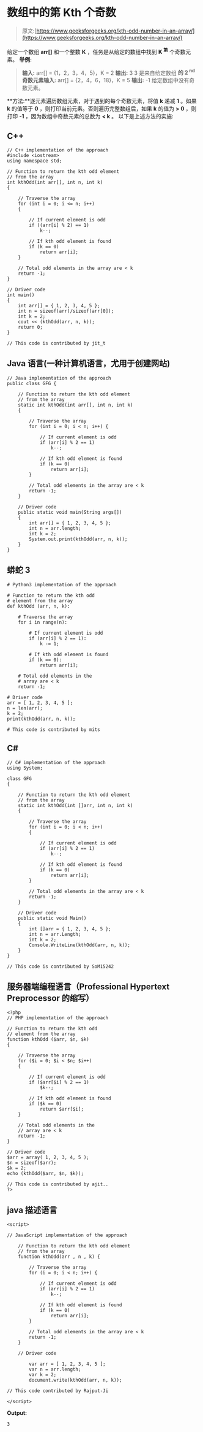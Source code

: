 # 数组中的第 Kth 个奇数

> 原文:[https://www.geeksforgeeks.org/kth-odd-number-in-an-array/](https://www.geeksforgeeks.org/kth-odd-number-in-an-array/)

给定一个数组 **arr[]** 和一个整数 **K** ，任务是从给定的数组中找到 **K <sup>第</sup>** 个奇数元素。
**举例:**

> **输入:** arr[] = {1，2，3，4，5}，K = 2
> **输出:** 3
> 3 是来自给定数组
> **的 2 <sup>nd</sup> 奇数元素输入:** arr[] = {2，4，6，18}，K = 5
> **输出:** -1
> 给定数组中没有奇数元素。

**方法:**逐元素遍历数组元素，对于遇到的每个奇数元素，将值 **k** 递减 **1** 。如果 **k** 的值等于 **0** ，则打印当前元素。否则遍历完整数组后，如果 **k** 的值为 **> 0** ，则打印 **-1** ，因为数组中奇数元素的总数为 **< k** 。
以下是上述方法的实施:

## C++

```
// C++ implementation of the approach
#include <iostream>
using namespace std;

// Function to return the kth odd element
// from the array
int kthOdd(int arr[], int n, int k)
{

    // Traverse the array
    for (int i = 0; i <= n; i++)
    {

        // If current element is odd
        if ((arr[i] % 2) == 1)
            k--;

        // If kth odd element is found
        if (k == 0)
            return arr[i];
    }

    // Total odd elements in the array are < k
    return -1;
}

// Driver code
int main()
{
    int arr[] = { 1, 2, 3, 4, 5 };
    int n = sizeof(arr)/sizeof(arr[0]);
    int k = 2;
    cout << (kthOdd(arr, n, k));
    return 0;
}

// This code is contributed by jit_t
```

## Java 语言(一种计算机语言，尤用于创建网站)

```
// Java implementation of the approach
public class GFG {

    // Function to return the kth odd element
    // from the array
    static int kthOdd(int arr[], int n, int k)
    {

        // Traverse the array
        for (int i = 0; i < n; i++) {

            // If current element is odd
            if (arr[i] % 2 == 1)
                k--;

            // If kth odd element is found
            if (k == 0)
                return arr[i];
        }

        // Total odd elements in the array are < k
        return -1;
    }

    // Driver code
    public static void main(String args[])
    {
        int arr[] = { 1, 2, 3, 4, 5 };
        int n = arr.length;
        int k = 2;
        System.out.print(kthOdd(arr, n, k));
    }
}
```

## 蟒蛇 3

```
# Python3 implementation of the approach

# Function to return the kth odd
# element from the array
def kthOdd (arr, n, k):

    # Traverse the array
    for i in range(n):

        # If current element is odd
        if (arr[i] % 2 == 1):
            k -= 1;

        # If kth odd element is found
        if (k == 0):
            return arr[i];

    # Total odd elements in the
    # array are < k
    return -1;

# Driver code
arr = [ 1, 2, 3, 4, 5 ];
n = len(arr);
k = 2;
print(kthOdd(arr, n, k));

# This code is contributed by mits
```

## C#

```
// C# implementation of the approach
using System;

class GFG
{

    // Function to return the kth odd element
    // from the array
    static int kthOdd(int []arr, int n, int k)
    {

        // Traverse the array
        for (int i = 0; i < n; i++)
        {

            // If current element is odd
            if (arr[i] % 2 == 1)
                k--;

            // If kth odd element is found
            if (k == 0)
                return arr[i];
        }

        // Total odd elements in the array are < k
        return -1;
    }

    // Driver code
    public static void Main()
    {
        int []arr = { 1, 2, 3, 4, 5 };
        int n = arr.Length;
        int k = 2;
        Console.WriteLine(kthOdd(arr, n, k));
    }
}

// This code is contributed by SoM15242
```

## 服务器端编程语言（Professional Hypertext Preprocessor 的缩写）

```
<?php
// PHP implementation of the approach

// Function to return the kth odd
// element from the array
function kthOdd ($arr, $n, $k)
{

    // Traverse the array
    for ($i = 0; $i < $n; $i++)
    {

        // If current element is odd
        if ($arr[$i] % 2 == 1)
            $k--;

        // If kth odd element is found
        if ($k == 0)
            return $arr[$i];
    }

    // Total odd elements in the
    // array are < k
    return -1;
}

// Driver code
$arr = array( 1, 2, 3, 4, 5 );
$n = sizeof($arr);
$k = 2;
echo (kthOdd($arr, $n, $k));

// This code is contributed by ajit..
?>
```

## java 描述语言

```
<script>

// JavaScript implementation of the approach

    // Function to return the kth odd element
    // from the array
    function kthOdd(arr , n , k) {

        // Traverse the array
        for (i = 0; i < n; i++) {

            // If current element is odd
            if (arr[i] % 2 == 1)
                k--;

            // If kth odd element is found
            if (k == 0)
                return arr[i];
        }

        // Total odd elements in the array are < k
        return -1;
    }

    // Driver code

        var arr = [ 1, 2, 3, 4, 5 ];
        var n = arr.length;
        var k = 2;
        document.write(kthOdd(arr, n, k));

// This code contributed by Rajput-Ji

</script>
```

**Output:** 

```
3
```